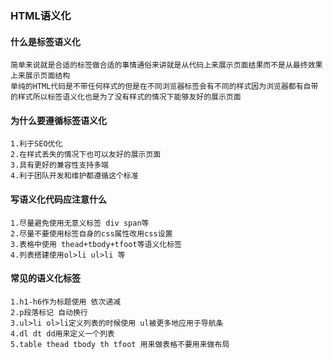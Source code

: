 ### HTML语义化

#### 什么是标签语义化

```
简单来说就是合适的标签做合适的事情通俗来讲就是从代码上来展示页面结果而不是从最终效果上来展示页面结构
单纯的HTML代码是不带任何样式的但是在不同浏览器标签会有不同的样式因为浏览器都有自带的样式所以标签语义化也是为了没有样式的情况下能够友好的展示页面

```

#### 为什么要遵循标签语义化

```
1.利于SEO优化
2.在样式丢失的情况下也可以友好的展示页面
3.具有更好的兼容性支持多端
4.利于团队开发和维护都遵循这个标准
```

#### 写语义化代码应注意什么

```
1.尽量避免使用无意义标签 div span等
2.尽量不要使用标签自身的css属性改用css设置
3.表格中使用 thead+tbody+tfoot等语义化标签
4.列表搭建使用ol>li ul>li 等
```

#### 常见的语义化标签

```
1.h1-h6作为标题使用 依次递减
2.p段落标记 自动换行
3.ul>li ol>li定义列表的时候使用 ul被更多地应用于导航条
4.dl dt dd用来定义一个列表
5.table thead tbody th tfoot 用来做表格不要用来做布局
```

